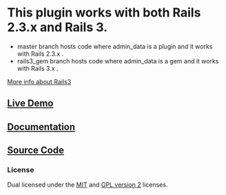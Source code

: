 
# This plugin works with both Rails 2.3.x and Rails 3.
* master branch hosts code where admin_data is a plugin and it works with Rails 2.3.x .
* rails3_gem branch hosts code where admin_data is a gem and it works with Rails 3.x . 

[More info about Rails3](http://github.com/neerajdotname/admin_data/wiki/Installing-admin_data-in-a-Rails-3-project)

## [Live Demo](http://admin-data-test.heroku.com/admin_data)

## [Documentation](http://github.com/neerajdotname/admin_data/wiki)

## [Source Code](http://github.com/neerajdotname/admin_data)

### License

Dual licensed under the [MIT](http://github.com/jquery/jquery/blob/master/MIT-LICENSE.txt) and [GPL version 2](http://github.com/jquery/jquery/blob/master/GPL-LICENSE.txt) licenses.
